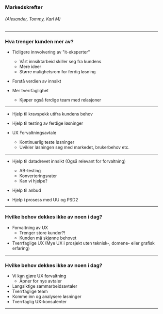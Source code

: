 ### Markedskrefter
###### (Alexander, Tommy, Karl M)

---

### Hva trenger kunden mer av?

- Tidligere innvolvering av "it-eksperter"
    + Vårt innsiktarbeid skiller seg fra kundens
    + Mere ideer
    + Større mulighetsrom for ferdig løsning
- Forstå verdien av innsikt

- Mer tverrfaglighet
    + Kjøper også ferdige team med relasjoner

---
- Hjelp til kravspekk utifra kundens behov
- Hjelp til testing av ferdige løsninger

- UX Forvaltningsavtale
    + Kontinuerlig teste løsninger
    + Uvikler løsningen seg med markedet, brukerbehov etc.


---

- Hjelp til datadrevet innsikt (Også relevant for forvaltning)
    + AB-testing
    + Konverteringsrater
    + Kan vi hjelpe?


- Hjelp til anbud
- Hjelp i prosess med UU og PSD2

---

### Hvilke behov dekkes ikke av noen i dag?

- Forvaltning av UX
    + Trenger store kunder?!
    + Kunden må skjønne behovet
- Tverrfaglige UX (Mye UX i prosjekt uten teknisk-, domene- eller grafisk erfaring)


---

### Hvilke behov dekkes ikke av noen i dag?

- Vi kan gjøre UX forvaltning
    + Åpner for nye avtaler
- Langsiktige sammarbeidsavtaler
- Tverrfaglige team
- Komme inn og analysere løsninger
- Tverrfaglig UX-konsulenter


---

